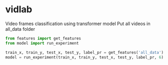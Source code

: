 # vidlab
Video frames classification using transformer model
Put all videos in all_data folder

```python
from features import get_features
from model import run_experiment

train_x, train_y, test_x, test_y, label_pr = get_features('all_data')
model = run_experiment(train_x, train_y, test_x, test_y, label_pr, 6)
```
